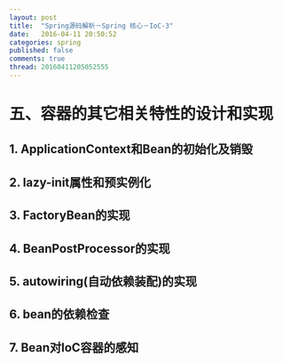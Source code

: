 ```yaml
---
layout: post
title:  "Spring源码解析－Spring 核心－IoC-3"
date:   2016-04-11 20:50:52
categories: spring
published: false
comments: true
thread: 20160411205052555
---
```


# 五、容器的其它相关特性的设计和实现
## 1. ApplicationContext和Bean的初始化及销毁

## 2. lazy-init属性和预实例化

## 3. FactoryBean的实现

## 4. BeanPostProcessor的实现

## 5. autowiring(自动依赖装配)的实现

## 6. bean的依赖检查

## 7. Bean对IoC容器的感知
